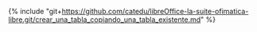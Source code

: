 {% include "git+https://github.com/catedu/libreOffice-la-suite-ofimatica-libre.git/crear_una_tabla_copiando_una_tabla_existente.md" %}
